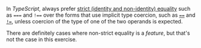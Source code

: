 In _TypeScript_, always prefer [strict (identity and non-identity) equality](https://developer.mozilla.org/en-US/docs/Web/JavaScript/Reference/Operators/Comparison_Operators#Identity)
such as `===` and `!==` over the forms that use implicit type coercion,
such as [`==`](https://developer.mozilla.org/en-US/docs/Web/JavaScript/Reference/Operators/Comparison_Operators#Equality)
and [`!=`](https://developer.mozilla.org/en-US/docs/Web/JavaScript/Reference/Operators/Comparison_Operators#Inequality),
unless coercion of the type of one of the two operands is expected.

There are definitely cases where non-strict equality is a _feature_, but that's
not the case in this exercise.
